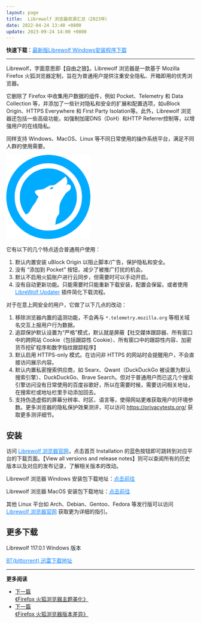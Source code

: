 ```yaml
---
layout: page
title:  Librewolf 浏览器资源汇总（2023年）
date: 2022-04-24 13:40 +0800
update: 2023-09-24 14:00 +0800
---
```


**快速下载**：<a href="https://ypingcn.com/go/out?r=librewolf-windows-lastest" rel="nofollow" style="color: #0c82ff;">最新版Librewolf Windows安装程序下载</a>

---

Librewolf，字面意思即【自由之狼】。Librewolf 浏览器是一款基于 Mozilla Firefox 火狐浏览器定制，旨在为普通用户提供注重安全隐私、开箱即用的优秀浏览器。

它删除了 Firefox 中收集用户数据的组件，例如 Pocket、Telemetry 和 Data Collection 等，并添加了一些针对隐私和安全的扩展和配置选项，如uBlock Origin、HTTPS Everywhere 和 First Party Isolation等。此外，Librewolf 浏览器还包括一些高级功能，如强制加密DNS（DoH）和HTTP Referrer控制等，以增强用户的在线隐私。

同样支持 Windows、MacOS、Linux 等不同日常使用的操作系统平台，满足不同人群的使用需要。

<img src="/img/special/firefox/librewolf.png" alt="Librewolf 浏览器图标" title="Librewolf 浏览器图标" />

它有以下的几个特点适合普通用户使用：

1. 默认内置安装 uBlock Origin 以阻止脚本/广告，保护隐私和安全。
2. 没有 “添加到 Pocket” 按钮，减少了被推广打扰的机会。
3. 默认不启用火狐账户进行云同步，但需要时可以手动开启。
4. 没有自动更新功能。只能需要时只能重新下载安装，配置会保留。或者使用 <a href="https://addons.mozilla.org/zh-CN/firefox/addon/librewolf-updater/" rel="nofollow" style="color: #0c82ff;">LibreWolf Updater</a> 插件简化下载流程。

对于在意上网安全的用户，它做了以下几点的改动：

1. 移除浏览器内置的遥测功能，不会再与 ```*.telemetry.mozilla.org``` 等相关域名交互上报用户行为数据。
2. 追踪保护默认设置为“严格”模式，默认就是屏蔽【社交媒体跟踪器、所有窗口中的跨网站 Cookie（包括跟踪性 Cookie）、所有窗口中的跟踪性内容、加密货币挖矿程序和数字指纹跟踪程序】
3. 默认启用 HTTPS-only 模式。在访问非 HTTPS 的网站时会提醒用户，不会直接访问展示内容。
4. 默认内置私密搜索供应商，如 Searx、Qwant（DuckDuckGo 被设置为默认搜索引擎）、DuckDuckGo、Brave Search。但对于普通用户而已这几个搜索引擎访问没有日常使用的百度谷歌好，所以在需要时候，需要访问相关地址，在搜索栏或地址栏里手动添加回去。
5. 支持伪造虚假的屏幕分辨率、时区、语言等，使得网站更难获取用户的环境参数。更多浏览器的隐私保护效果测评，可以访问 <a href="https://privacytests.org/" rel="nofollow" style="color: #0c82ff;">https://privacytests.org/ </a> 获取更多测评细节。

## 安装

访问 <a href="https://librewolf.net/" rel="nofollow" style="color: #0c82ff;">Librewolf 浏览器官网</a>，点击首页 Installation 的蓝色按钮即可跳转到对应平台的下载页面。【View all versions and release notes】则可以查阅所有的历史版本以及对应的发布记录，了解相关版本的改动。

Librewolf 浏览器 Windows 安装包下载地址：<a href="https://librewolf.net/installation/windows/" rel="nofollow" style="color: #0c82ff;">点击前往</a>

Librewolf 浏览器 MacOS 安装包下载地址：<a href="https://librewolf.net/installation/macos/" rel="nofollow" style="color: #0c82ff;">点击前往</a>

其他 Linux 平台如 Arch、Debian、Gentoo、Fedora 等发行版可以访问 <a href="https://librewolf.net/" rel="nofollow" style="color: #0c82ff;">Librewolf 浏览器官网</a> 获取更为详细的指引。

## 更多下载

Librewolf 117.0.1 Windows 版本 

<a href="magnet:?xt=urn:btih:aaa4a331aa33bea37fb434fb8027ae62e9278655&dn=librewolf-117.0.1-1-windows-x86_64-setup.exe&tr=udp%3A%2F%2Ftracker.opentrackr.org%3A1337%2Fannounce&tr=udp%3A%2F%2Ftracker.torrent.eu.org%3A451%2Fannounce&tr=https%3A%2F%2Ftracker.tamersunion.org%3A443%2Fannounce" rel="nofollow" style="color: #0c82ff;">BT(bittorrent) 迅雷下载地址</a>

---

**更多阅读**

<div class="row">
    <div class="col-lg-8 col-lg-offset-2
    col-md-10 col-md-offset-1
    post-container">
        <ul class="pager">
            <li class="previous">
                <a href="/special/firefox/theme/" target="_blank" data-toggle="tooltip" data-placement="top"
                    title="《Firefox 火狐浏览器主题美化》">
                    下一篇<br>
                    <span>《Firefox 火狐浏览器主题美化》</span>
                </a>
            </li>
            <li class="next">
                <a href="/special/firefox/version/" target="_blank" data-toggle="tooltip" data-placement="top"
                    title="《Firefox 火狐浏览器版本差异》">
                    下一篇<br>
                    <span>《Firefox 火狐浏览器版本差异》</span>
                </a>
            </li>
        </ul>
    </div>
</div>
